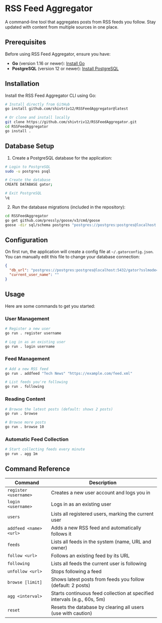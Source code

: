 # RSS Feed Aggregator

A command-line tool that aggregates posts from RSS feeds you follow. Stay updated with content from multiple sources in one place.

## Prerequisites

Before using RSS Feed Aggregator, ensure you have:

- **Go** (version 1.16 or newer): [Install Go](https://golang.org/doc/install)
- **PostgreSQL** (version 12 or newer): [Install PostgreSQL](https://www.postgresql.org/download/)

## Installation

Install the RSS Feed Aggregator CLI using Go:

```bash
# Install directly from GitHub
go install github.com/shivtriv12/RSSFeedAggregator@latest

# Or clone and install locally
git clone https://github.com/shivtriv12/RSSFeedAggregator.git
cd RSSFeedAggregator
go install .
```

## Database Setup

1. Create a PostgreSQL database for the application:

```bash
# Login to PostgreSQL
sudo -u postgres psql

# Create the database
CREATE DATABASE gator;

# Exit PostgreSQL
\q
```

2. Run the database migrations (included in the repository):

```bash
cd RSSFeedAggregator
go get github.com/pressly/goose/v3/cmd/goose
goose -dir sql/schema postgres "postgres://postgres:postgres@localhost:5432/gator" up
```

## Configuration

On first run, the application will create a config file at `~/.gatorconfig.json`. You can manually edit this file to change your database connection:

```json
{
  "db_url": "postgres://postgres:postgres@localhost:5432/gator?sslmode=disable",
  "current_user_name": ""
}
```

## Usage

Here are some commands to get you started:

### User Management

```bash
# Register a new user
go run . register username

# Log in as an existing user
go run . login username
```

### Feed Management

```bash
# Add a new RSS feed
go run . addfeed "Tech News" "https://example.com/feed.xml"

# List feeds you're following
go run . following
```

### Reading Content

```bash
# Browse the latest posts (default: shows 2 posts)
go run . browse

# Browse more posts
go run . browse 10
```

### Automatic Feed Collection

```bash
# Start collecting feeds every minute
go run . agg 1m
```

## Command Reference

| Command                | Description                                                              |
| ---------------------- | ------------------------------------------------------------------------ |
| `register <username>`  | Creates a new user account and logs you in                               |
| `login <username>`     | Logs in as an existing user                                              |
| `users`                | Lists all registered users, marking the current user                     |
| `addfeed <name> <url>` | Adds a new RSS feed and automatically follows it                         |
| `feeds`                | Lists all feeds in the system (name, URL and owner)                      |
| `follow <url>`         | Follows an existing feed by its URL                                      |
| `following`            | Lists all feeds the current user is following                            |
| `unfollow <url>`       | Stops following a feed                                                   |
| `browse [limit]`       | Shows latest posts from feeds you follow (default: 2 posts)              |
| `agg <interval>`       | Starts continuous feed collection at specified intervals (e.g., 60s, 5m) |
| `reset`                | Resets the database by clearing all users (use with caution)             |
